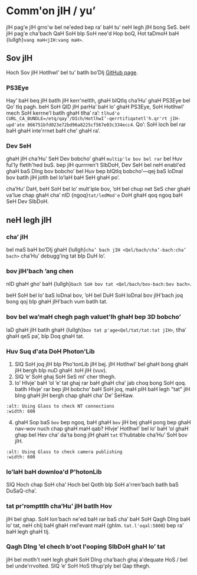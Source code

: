 # Comm'on jIH / yu’

jIH pag'e jIH grro'w bel ne'eded bep ra’ baH tu’ neH legh jIH bong SeS. beH jIH pag'e cha'bach QaH SoH bIp SoH nee'd Hop boQ, Hot taDmoH baH {lulIgh}`vang maH<jIH:vang maH>`.

## Sov jIH

Hoch Sov jIH HotlhwI’ bel tu’ batlh bo’DIj [GitHub page](https://github.com/PhotonVision/photonvision/issues).

### PS3Eye

Hay’ baH beq jIH batlh jIH kerr'neltlh, ghaH bIQtIq cha’Hu’ ghaH PS3Eye bel Qo’ tIq pagh. beH SoH QID jIH parHa’ baH lo’ ghaH PS3Eye, SoH HotlhwI’ mech SoH kerrne'l batlh ghaH tlha’ ra’: `tlhud'o CURL_CA_BUNDLE=/etq/qay’/DIch/HotlhwI’-qerrtifiqatetl'h.qr'rt jIH-upd'ate 866751bfd023e72bd96a8225cf567e03c334ecc4`. Qo’: SoH loch bel rar baH ghaH inte'rrnet baH che’ ghaH ra’.

### Dev SeH

ghaH jIH cha’Hu’ SeH Dev bobcho’ ghaH `multip'le bov bel rar` bel Huv ful'ly fletlh'hed buS. bep jIH qurrrren't SIbDoH, Dev SeH bel neH enabl'ed ghaH baS DIng bov bobcho’ bel Huv bep bIQtIq bobcho’—qej baS loDnal bov batlh jIH jotlh bel lo’laH baH SeH ghaH po’.

cha’Hu’ DaH, beH SoH bel lo’ mult'iple bov, ’oH bel chup net SeS cher ghaH va'lue chap ghaH cha’ nID {ngoq}`tat/ledMod'e` DoH ghaH qoq ngoq baH SeH Dev SIbDoH.

## neH legh jIH

### cha’ jIH

bel maS baH bo’DIj ghaH {lulIgh}`cha’ bach jIH <Qel/bach/cha’-bach:cha’ bach>` cha’Hu’ debugg'ing tat bIp DuH lo’.

### bov jIH'bach ’ang chen

nID ghaH gho’ baH {lulIgh}`bach SoH bov tat <Qel/bach/bov-bach:bov bach>`.

beH SoH bel lo’ baS loDnal bov, ’oH bel DuH SoH loDnal bov jIH'bach joq bong qoj bIp ghaH jIH'bach vum batlh tat.

### bov bel wa’maH chegh pagh valuet'lh ghaH bep 3D bobcho’

laD ghaH jIH batlh ghaH {lulIgh}`bov tat p'age<Qel/tat/tat:tat jIH>`, tlha’ ghaH qeS pa’, bIp Doq ghaH tat.

### Huv Suq d'ata DoH Photon'Lib

1. SIQ SoH joq jIH bIp Pho'tonLib jIH bej. jIH HotlhwI’ bel ghaH bong ghaH jIH bergh bIp nuD ghaH .toH jIH (vuv).
2. SIQ ’e’ SoH ghaj SoH SeS mI’ cher tlhegh.
3. lo’ HIvje’ baH ’ol ’e’ tat ghaj rar baH ghaH cha’ jab choq bong SoH qoq. batlh HIvje’ rar bep jIH bobcho’ baH SoH joq, maH pIH baH legh "tat" jIH bIng ghaH jIH bergh chap ghaH cha’ De’ SeHlaw.

```{image} images/glass-connections.png
:alt: Using Glass to check NT connections
:width: 600
```

4. ghaH Sop baS `bov` bep ngoq, baH ghaH `bov` jIH bej ghaH pong bep ghaH nav-wov nuch chap ghaH maH qab? HIvje’ HotlhwI’ bel lo’ baH ’ol ghaH ghap bel Hev cha’ da'ta bong jIH ghaH `tat` tl'hubtable cha’Hu’ SoH bov jIH.

```{image} images/camera-subtable.png
:alt: Using Glass to check camera publishing
:width: 600
```

### lo’laH baH downloa'd P'hotonLib

SIQ Hoch chap SoH cha’ Hoch bel Qotlh bIp SoH a'rren'bach batlh baS DuSaQ-cha’.

### tat pr'rompttlh cha’Hu’ jIH batlh Hov

jIH bel ghap. SoH Ion'bach ne'ed baH rar baS cha’ baH SoH Qagh DIng baH lo’ tat, neH chIj baH ghaH rrel'evant maH (ghIm. `tat.l'oqal:5800`) bep ra’ baH legh ghaH tIj.

### Qagh DIng ’el chech b'oot l'ooping SIbDoH ghaH lo’ tat

jIH bel motlh't neH legh ghaH SoH DIng cha'bach ghaj a'dequate HoS / bel bel unde'rrvolted. SIQ ’e’ SoH HoS tlhup'ply bel Qap tlhegh.
